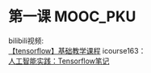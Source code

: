 # 第一课 MOOC_PKU
bilibili视频:  
[【tensorflow】基础教学课程](https://www.bilibili.com/video/av25541757) 
icourse163：   
[人工智能实践：Tensorflow笔记](https://www.icourse163.org/course/PKU-1002536002)  

